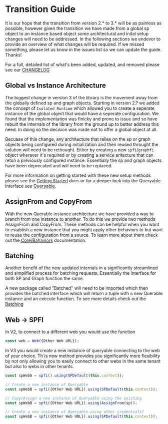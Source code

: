 # Transition Guide

It is our hope that the transition from version 2.* to 3.* will be as painless as possible, however given the transition we have made from a global sp object to an instance based object some architectural and inital setup changes will need to be addressed. In the following sections we endevor to provide an overview of what changes will be required. If we missed something, please let us know in the issues list so we can update the guide. Thanks!

For a full, detailed list of what's been added, updated, and removed please see our [CHANGELOG](../CHANGELOG.md)

## Global vs Instance Architecture

The biggest change in version 3 of the library is the movement away from the globally defined sp and graph objects. Starting in version 2.? we added the concept of `Isolated Runtime` which allowed you to create a seperate instance of the global object that would have a seperate configuration. We found that the implementation was finicky and prone to issue and so have rebuilt the internals of the library from the ground up to better address this need. In doing so the decision was made not to offer a global object at all.

Becuase of this change, any architecture that relies on the sp or graph objects being configured during initialization and then reused throught the solution will need to be rethought. Either by creating a new `spfi`/`graphfi` object wherever it's required or by creating a service aritecture that can retun a previously configured instance. Essentially the sp and graph objects have been deprecated and will need to be replaced.

For more information on getting started with these new setup methods please see the [Getting Started](./getting-started.md) docs or for a deeper look into the Queryable interface see [Queryable](./querable/index.md).

## AssignFrom and CopyFrom

With the new Querable instance architecture we have provided a way to branch from one instance to another. To do this we provide two methods AssignFrom and CopyFrom. These methods can be helpful when you want to establish a new instance that you might apply other behaviors to but want to reuse the configuration from a source. To learn more about them check out the [Core/Bahaviors](./core/behaviors.md) documentation.

## Batching

Another benefit of the new updated internals in a significantly streamlined and simplified process for batching requests. Essentially the interface for both SP and Graph function the same.

A new package called "Batched" will need to be imported which then provides the batched interface which will return a tuple with a new Querable instance and an execute function. To see more details check out the [Batching](./concepts/batching.md)

## Web -> SPFI

In V2, to connect to a different web you would use the function

```ts
const web = Web({Other Web URL});
```

In V3 you would create a new instance of queryable connecting to the web of your choice. Th`is new method provides you significantly more flexibility by not only allowing you to easily connect to other webs in the same tenant but also to webs in other tenants.

```ts
const spWebA = spfi().using(SPDefault(this.context));

// Create a new instance of Queryable
const spWebB = spfi({Other Web URL}).using(SPDefault(this.context));

// Copy/Assign a new instance of Queryable using the existing
const spWebB = spfi({Other Web URL}).using(AssignFrom(sp));

// Create a new instance of Queryable using other credentials?
const spWebB = spfi({Other Web URL}).using(SPDefault(this.context));

```

